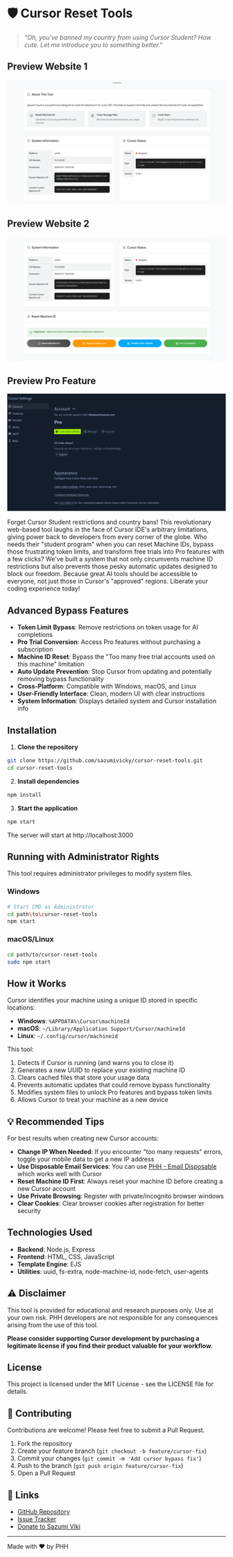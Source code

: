 # 🛡️ Cursor Reset Tools
> *"Oh, you've banned my country from using Cursor Student? How cute. Let me introduce you to something better."*

## Preview Website 1

![PHH Cursor Reset Tool Preview1](./src/preview.png)

## Preview Website 2

![PHH Cursor Reset Tool Preview2](./src/preview-3.png)

## Preview Pro Feature

![PHH Cursor Reset Tool Preview4](./src/preview-2.png)

Forget Cursor Student restrictions and country bans! This revolutionary web-based tool laughs in the face of Cursor IDE's arbitrary limitations, giving power back to developers from every corner of the globe. Who needs their "student program" when you can reset Machine IDs, bypass those frustrating token limits, and transform free trials into Pro features with a few clicks? We've built a system that not only circumvents machine ID restrictions but also prevents those pesky automatic updates designed to block our freedom. Because great AI tools should be accessible to everyone, not just those in Cursor's "approved" regions. Liberate your coding experience today!

## Advanced Bypass Features

- **Token Limit Bypass**: Remove restrictions on token usage for AI completions
- **Pro Trial Conversion**: Access Pro features without purchasing a subscription
- **Machine ID Reset**: Bypass the "Too many free trial accounts used on this machine" limitation
- **Auto Update Prevention**: Stop Cursor from updating and potentially removing bypass functionality
- **Cross-Platform**: Compatible with Windows, macOS, and Linux
- **User-Friendly Interface**: Clean, modern UI with clear instructions
- **System Information**: Displays detailed system and Cursor installation info

## Installation

1. **Clone the repository**

```bash
git clone https://github.com/sazumivicky/cursor-reset-tools.git
cd cursor-reset-tools
```

2. **Install dependencies**

```bash
npm install
```

3. **Start the application**

```bash
npm start
```

The server will start at http://localhost:3000

## Running with Administrator Rights

This tool requires administrator privileges to modify system files.

### Windows
```bash
# Start CMD as Administrator
cd path\to\cursor-reset-tools
npm start
```

### macOS/Linux
```bash
cd path/to/cursor-reset-tools
sudo npm start
```

## How it Works

Cursor identifies your machine using a unique ID stored in specific locations:

- **Windows**: `%APPDATA%\Cursor\machineId`
- **macOS**: `~/Library/Application Support/Cursor/machineId`
- **Linux**: `~/.config/cursor/machineid`

This tool:
1. Detects if Cursor is running (and warns you to close it)
2. Generates a new UUID to replace your existing machine ID
3. Clears cached files that store your usage data
4. Prevents automatic updates that could remove bypass functionality
5. Modifies system files to unlock Pro features and bypass token limits
6. Allows Cursor to treat your machine as a new device

## 💡 Recommended Tips

For best results when creating new Cursor accounts:

- **Change IP When Needed**: If you encounter "too many requests" errors, toggle your mobile data to get a new IP address
- **Use Disposable Email Services**: You can use [PHH - Email Disposable](https://mail.sazumi.com) which works well with Cursor
- **Reset Machine ID First**: Always reset your machine ID before creating a new Cursor account
- **Use Private Browsing**: Register with private/incognito browser windows
- **Clear Cookies**: Clear browser cookies after registration for better security

## Technologies Used

- **Backend**: Node.js, Express
- **Frontend**: HTML, CSS, JavaScript
- **Template Engine**: EJS
- **Utilities**: uuid, fs-extra, node-machine-id, node-fetch, user-agents

## ⚠️ Disclaimer

This tool is provided for educational and research purposes only. Use at your own risk. PHH developers are not responsible for any consequences arising from the use of this tool.

**Please consider supporting Cursor development by purchasing a legitimate license if you find their product valuable for your workflow.**

## License

This project is licensed under the MIT License - see the LICENSE file for details.

## 🤝 Contributing

Contributions are welcome! Please feel free to submit a Pull Request.

1. Fork the repository
2. Create your feature branch (`git checkout -b feature/cursor-fix`)
3. Commit your changes (`git commit -m 'Add cursor bypass fix'`)
4. Push to the branch (`git push origin feature/cursor-fix`)
5. Open a Pull Request

## 🔗 Links

- [GitHub Repository](https://github.com/sazumivicky/cursor-reset-tools)
- [Issue Tracker](https://github.com/sazumivicky/cursor-reset-tools/issues)
- [Donate to Sazumi Viki](https://sociabuzz.com/sazumi/tribe)

---

Made with ❤️ by PHH 
